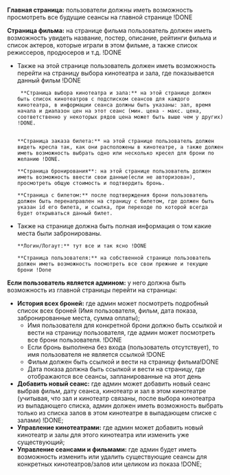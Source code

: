 **Главная страница:** пользователи должны иметь возможность просмотреть все будущие сеансы на главной странице !DONE

**Страница фильма:** на странице фильма пользователь должен иметь возможность увидеть название, постер, описание, рейтинги фильма и список актеров, которые играли в этом фильме, а также список режиссеров, продюсеров и т.д. !DONE

- Также на этой странице пользователь должен иметь возможность перейти на страницу выбора кинотеатра и зала, где показывается данный фильм !DONE

       **Страница выбора кинотеатра и зала:** на этой странице должен быть список кинотеатров с подсписком сеансов для каждого кинотеатра, в информации сеанса должны быть указаны: зал, время начала и диапазон цен на этот сеанс (мин. цена - макс. цена, соответственно у некоторых рядов цена может быть выше чем у других) !DONE.


      **Страница заказа билета:** на этой странице пользователь должен видеть кресла так, как они расположены в кинотеатре, а также должен иметь возможность выбрать одно или несколько кресел для брони по желанию !DONE.

      **Страница бронирования**: на этой странице пользователь должен иметь возможность ввести свои данные(если не авторизован), просмотреть общую стоимость и подтвердить бронь.

      **Страница с билетом:** после подтверждения брони пользователь должен быть перенаправлен на страницу с билетом, где должен быть указан id его билета, и ссылка, при переходе по которой всегда будет открываться данный билет.

- Также на странице должна быть полная информация о том какие места были забронированы.

      **Логин/Логаут:** тут все и так ясно !DONE

      **Страница пользователя:** на собственной странице пользователь должен иметь возможность посмотреть все свои прежние и текущие брони !Done

**Если пользователь является админом:** у него должна быть возможность из главной страницы перейти на страницы:

- **История всех броней:** где админ может посмотреть подробный список всех броней (Имя пользователя, фильм, дата показа, забронированные места, сумма оплаты);
  - Имя пользователя для конкретной брони должно быть ссылкой и вести на страницу пользователя, где админ может посмотреть все брони пользователя. !DONE
  - Если бронь выполнена без входа (пользователь отсутствует), то имя пользователя не является ссылкой !DONE
  - Фильм должен быть ссылкой и вести на страницу фильма!DONE
  - Дата показа должна быть ссылкой и вести на страницу, где отображаются все сеансы, запланированные на этот день
- **Добавить новый сеанс:** где админ может добавить новый сеанс выбрав фильм, дату сеанса, кинотеатр и зал в этом кинотеатре (учитывая, что зал и кинотеатр связаны, после выбора кинотеатра из выпадающего списка, админ должен иметь возможность выбрать только из списка залов в этом кинотеатре в выпадающем списке с залами) !DONE;
- **Управление кинотеатрами:** где админ может добавить новый кинотеатр и залы для этого кинотеатра или изменить уже существующий;
- **Управление сеансами и фильмами:** где админ будет иметь возможность изменить или удалить существующие сеансы для конкретных кинотеатров/залов или целиком из показа !DONE;
